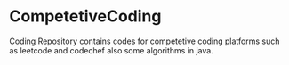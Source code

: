 # CompetetiveCoding
Coding
Repository contains codes for competetive coding platforms such as leetcode and codechef also some algorithms in java.
